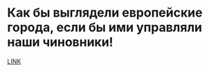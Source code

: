 # Как бы выглядели европейские города, если бы ими управляли наши чиновники!



[LINK](https://varlamov.ru/2975647.html)